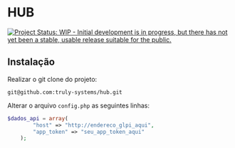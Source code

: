 HUB
===

[![Project Status: WIP - Initial development is in progress, but there has not yet been a stable, usable release suitable for the public.](http://www.repostatus.org/badges/latest/wip.svg)](http://www.repostatus.org/#wip)

Instalação
----------

Realizar o git clone do projeto:

`git@github.com:truly-systems/hub.git`

Alterar o  arquivo `config.php` as seguintes linhas:

``````````php
$dados_api = array(
		"host" => "http://endereco_glpi_aqui",
		"app_token" => "seu_app_token_aqui"
	);
``````````
